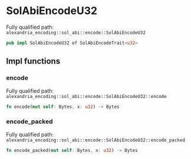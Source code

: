# SolAbiEncodeU32

Fully qualified path: `alexandria_encoding::sol_abi::encode::SolAbiEncodeU32`

```rust
pub impl SolAbiEncodeU32 of SolAbiEncodeTrait<u32>
```

## Impl functions

### encode

Fully qualified path: `alexandria_encoding::sol_abi::encode::SolAbiEncodeU32::encode`

```rust
fn encode(mut self: Bytes, x: u32) -> Bytes
```


### encode_packed

Fully qualified path: `alexandria_encoding::sol_abi::encode::SolAbiEncodeU32::encode_packed`

```rust
fn encode_packed(mut self: Bytes, x: u32) -> Bytes
```


